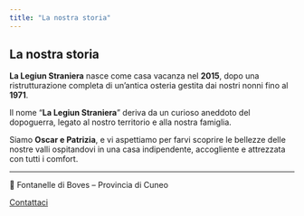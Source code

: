 ```yaml
---
title: "La nostra storia"
---
```


## La nostra storia

**La Legiun Straniera** nasce come casa vacanza nel **2015**, dopo una ristrutturazione completa di un’antica osteria gestita dai nostri nonni fino al **1971**.

Il nome “**La Legiun Straniera**” deriva da un curioso aneddoto del dopoguerra, legato al nostro territorio e alla nostra famiglia.

Siamo **Oscar e Patrizia**, e vi aspettiamo per farvi scoprire le bellezze delle nostre valli ospitandovi in una casa indipendente, accogliente e attrezzata con tutti i comfort.

---

📍 Fontanelle di Boves – Provincia di Cuneo

<a href="/it/contatti/" class="btn-contattaci">Contattaci</a>
